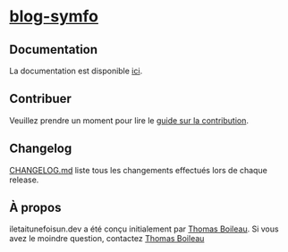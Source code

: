 # [blog-symfo](https://iletaitunefoisun.dev)

## Documentation
La documentation est disponible [ici](https://github.com/patrickg15/blog-symfo/).

## Contribuer
Veuillez prendre un moment pour lire le [guide sur la contribution](CONTRIBUTING.md).

## Changelog
[CHANGELOG.md](CHANGELOG.md) liste tous les changements effectués lors de chaque release.

## À propos
iletaitunefoisun.dev a été conçu initialement par [Thomas Boileau](https://github.com/patrickg15). Si vous avez le moindre question, contactez [Thomas Boileau](mailto:p-guengang@email.com?subject=[Github]%blog-symfo)